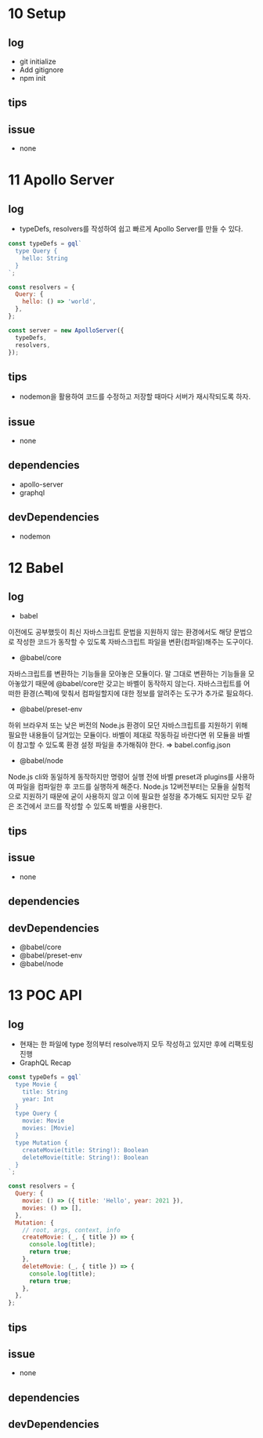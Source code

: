 # 10 Setup

## log

- git initialize
- Add gitignore
- npm init

## tips

## issue

- none

# 11 Apollo Server

## log

- typeDefs, resolvers를 작성하여 쉽고 빠르게 Apollo Server를 만들 수 있다.

```js
const typeDefs = gql`
  type Query {
    hello: String
  }
`;

const resolvers = {
  Query: {
    hello: () => 'world',
  },
};

const server = new ApolloServer({
  typeDefs,
  resolvers,
});
```

## tips

- nodemon을 활용하여 코드를 수정하고 저장할 때마다 서버가 재시작되도록 하자.

## issue

- none

## dependencies

- apollo-server
- graphql

## devDependencies

- nodemon

# 12 Babel

## log

- babel

이전에도 공부했듯이 최신 자바스크립트 문법을 지원하지 않는 환경에서도 해당 문법으로 작성한 코드가 동작할 수 있도록 자바스크립트 파일을 변환(컴파일)해주는 도구이다.

- @babel/core

자바스크립트를 변환하는 기능들을 모아놓은 모듈이다. 말 그대로 변환하는 기능들을 모아놓았기 때문에 @babel/core만 갖고는 바벨이 동작하지 않는다. 자바스크립트를 어떠한 환경(스펙)에 맞춰서 컴파일할지에 대한 정보를 알려주는 도구가 추가로 필요하다.

- @babel/preset-env

하위 브라우저 또는 낮은 버전의 Node.js 환경이 모던 자바스크립트를 지원하기 위해 필요한 내용들이 담겨있는 모듈이다. 바벨이 제대로 작동하길 바란다면 위 모듈을 바벨이 참고할 수 있도록 환경 설정 파일을 추가해줘야 한다. ⇒ babel.config.json

- @babel/node

Node.js cli와 동일하게 동작하지만 명령어 실행 전에 바벨 preset과 plugins를 사용하여 파일을 컴파일한 후 코드를 실행하게 해준다. Node.js 12버전부터는 모듈을 실험적으로 지원하기 때문에 굳이 사용하지 않고 이에 필요한 설정을 추가해도 되지만 모두 같은 조건에서 코드를 작성할 수 있도록 바벨을 사용한다.

## tips

## issue

- none

## dependencies

## devDependencies

- @babel/core
- @babel/preset-env
- @babel/node

# 13 POC API

## log

- 현재는 한 파일에 type 정의부터 resolve까지 모두 작성하고 있지만 후에 리팩토링 진행
- GraphQL Recap

```js
const typeDefs = gql`
  type Movie {
    title: String
    year: Int
  }
  type Query {
    movie: Movie
    movies: [Movie]
  }
  type Mutation {
    createMovie(title: String!): Boolean
    deleteMovie(title: String!): Boolean
  }
`;

const resolvers = {
  Query: {
    movie: () => ({ title: 'Hello', year: 2021 }),
    movies: () => [],
  },
  Mutation: {
    // root, args, context, info
    createMovie: (_, { title }) => {
      console.log(title);
      return true;
    },
    deleteMovie: (_, { title }) => {
      console.log(title);
      return true;
    },
  },
};
```

## tips

## issue

- none

## dependencies

## devDependencies
